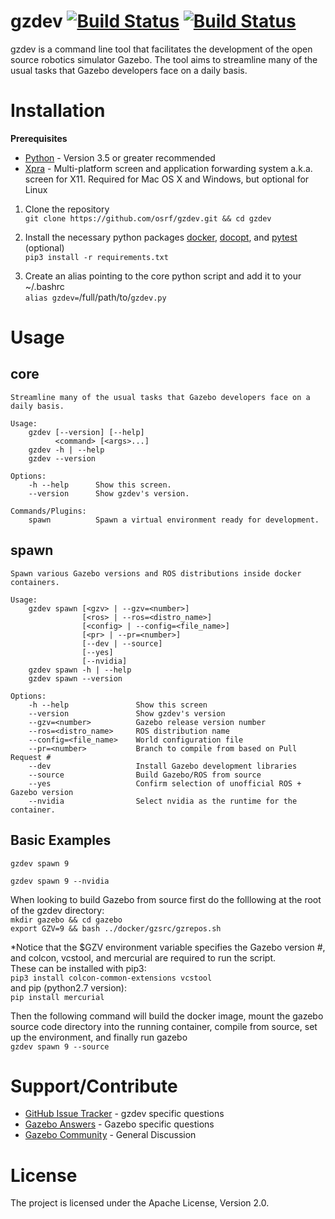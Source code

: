 # gzdev [![Build Status](https://travis-ci.org/osrf/gzdev.svg?branch=master)](https://travis-ci.org/osrf/gzdev) [![Build Status](https://build.osrfoundation.org/job/gzdev-ci-pr_any-xenial-amd64/badge/icon)](https://build.osrfoundation.org/job/gzdev-ci-pr_any-xenial-amd64)
gzdev is a command line tool that facilitates the development of the open source robotics simulator Gazebo. The tool aims to streamline many of the usual tasks that Gazebo developers face on a daily basis.

# Installation

**Prerequisites**
* [Python](https://www.python.org/downloads/) - Version 3.5 or greater recommended
* [Xpra](https://www.xpra.org/trac/wiki/Download) - Multi-platform screen and application forwarding system a.k.a. screen for X11. Required for Mac OS X and Windows, but optional for Linux

1. Clone the repository  
`git clone https://github.com/osrf/gzdev.git && cd gzdev`

2. Install the necessary python packages [docker](https://pypi.org/project/docker), [docopt](https://pypi.org/project/docker/), and [pytest](https://pypi.org/project/pytest/) (optional)  
`pip3 install -r requirements.txt`

3. Create an alias pointing to the core python script and add it to your ~/.bashrc  
`alias gzdev=`/full/path/to/`gzdev.py`

# Usage
## core
```
Streamline many of the usual tasks that Gazebo developers face on a daily basis.

Usage:
	gzdev [--version] [--help]
	      <command> [<args>...]
	gzdev -h | --help
	gzdev --version

Options:
	-h --help      Show this screen.
	--version      Show gzdev's version.

Commands/Plugins:
	spawn          Spawn a virtual environment ready for development.
```

## spawn
```
Spawn various Gazebo versions and ROS distributions inside docker containers.

Usage:
	gzdev spawn [<gzv> | --gzv=<number>]
	            [<ros> | --ros=<distro_name>]
	            [<config> | --config=<file_name>]
	            [<pr> | --pr=<number>]
	            [--dev | --source]
	            [--yes]
	            [--nvidia]
	gzdev spawn -h | --help
	gzdev spawn --version

Options:
	-h --help               Show this screen
	--version               Show gzdev's version
	--gzv=<number>          Gazebo release version number
	--ros=<distro_name>     ROS distribution name
	--config=<file_name>    World configuration file
	--pr=<number>           Branch to compile from based on Pull Request #
	--dev                   Install Gazebo development libraries
	--source                Build Gazebo/ROS from source
	--yes                   Confirm selection of unofficial ROS + Gazebo version
	--nvidia                Select nvidia as the runtime for the container.
```
## Basic Examples
`gzdev spawn 9`

`gzdev spawn 9 --nvidia`

When looking to build Gazebo from source first do the folllowing at the root of the gzdev directory:  
`mkdir gazebo && cd gazebo`  
`export GZV=9 && bash ../docker/gzsrc/gzrepos.sh`  

*Notice that the $GZV environment variable specifies the Gazebo version #, and colcon, vcstool, and mercurial are required to run the script.  
These can be installed with pip3:  
`pip3 install colcon-common-extensions vcstool`  
and pip (python2.7 version):  
`pip install mercurial`

Then the following command will build the docker image, mount the gazebo source code directory into the running container, compile from source, set up the environment, and finally run gazebo  
`gzdev spawn 9 --source`

# Support/Contribute
* [GitHub Issue Tracker](https://github.com/osrf/gzdev/issues) - gzdev specific questions
* [Gazebo Answers](http://answers.gazebosim.org) - Gazebo specific questions
* [Gazebo Community](https://community.gazebosim.org) - General Discussion

# License
The project is licensed under the Apache License, Version 2.0.
